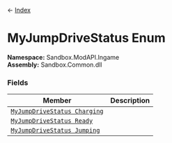 ← [Index](index.md)
# MyJumpDriveStatus Enum
**Namespace:** Sandbox.ModAPI.Ingame  
**Assembly:** Sandbox.Common.dll  
### Fields
|Member|Description|
|---|---|
|[`MyJumpDriveStatus Charging`](Sandbox.ModAPI.Ingame.Charging.md)||
|[`MyJumpDriveStatus Ready`](Sandbox.ModAPI.Ingame.Ready.md)||
|[`MyJumpDriveStatus Jumping`](Sandbox.ModAPI.Ingame.Jumping.md)||
